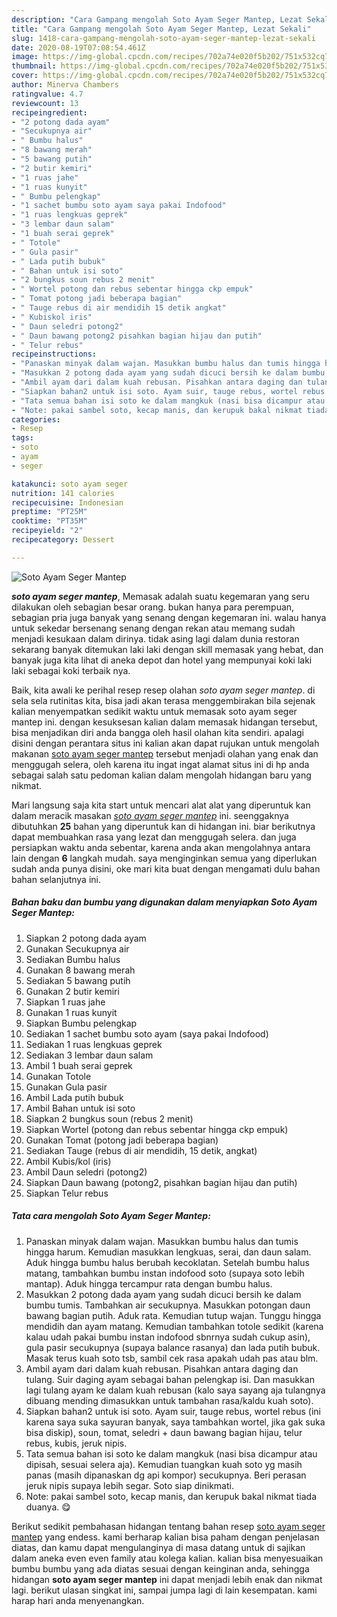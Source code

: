 ```yaml
---
description: "Cara Gampang mengolah Soto Ayam Seger Mantep, Lezat Sekali"
title: "Cara Gampang mengolah Soto Ayam Seger Mantep, Lezat Sekali"
slug: 1418-cara-gampang-mengolah-soto-ayam-seger-mantep-lezat-sekali
date: 2020-08-19T07:08:54.461Z
image: https://img-global.cpcdn.com/recipes/702a74e020f5b202/751x532cq70/soto-ayam-seger-mantep-foto-resep-utama.jpg
thumbnail: https://img-global.cpcdn.com/recipes/702a74e020f5b202/751x532cq70/soto-ayam-seger-mantep-foto-resep-utama.jpg
cover: https://img-global.cpcdn.com/recipes/702a74e020f5b202/751x532cq70/soto-ayam-seger-mantep-foto-resep-utama.jpg
author: Minerva Chambers
ratingvalue: 4.7
reviewcount: 13
recipeingredient:
- "2 potong dada ayam"
- "Secukupnya air"
- " Bumbu halus"
- "8 bawang merah"
- "5 bawang putih"
- "2 butir kemiri"
- "1 ruas jahe"
- "1 ruas kunyit"
- " Bumbu pelengkap"
- "1 sachet bumbu soto ayam saya pakai Indofood"
- "1 ruas lengkuas geprek"
- "3 lembar daun salam"
- "1 buah serai geprek"
- " Totole"
- " Gula pasir"
- " Lada putih bubuk"
- " Bahan untuk isi soto"
- "2 bungkus soun rebus 2 menit"
- " Wortel potong dan rebus sebentar hingga ckp empuk"
- " Tomat potong jadi beberapa bagian"
- " Tauge rebus di air mendidih 15 detik angkat"
- " Kubiskol iris"
- " Daun seledri potong2"
- " Daun bawang potong2 pisahkan bagian hijau dan putih"
- " Telur rebus"
recipeinstructions:
- "Panaskan minyak dalam wajan. Masukkan bumbu halus dan tumis hingga harum. Kemudian masukkan lengkuas, serai, dan daun salam. Aduk hingga bumbu halus berubah kecoklatan. Setelah bumbu halus matang, tambahkan bumbu instan indofood soto (supaya soto lebih mantap). Aduk hingga tercampur rata dengan bumbu halus."
- "Masukkan 2 potong dada ayam yang sudah dicuci bersih ke dalam bumbu tumis. Tambahkan air secukupnya. Masukkan potongan daun bawang bagian putih. Aduk rata. Kemudian tutup wajan. Tunggu hingga mendidih dan ayam matang. Kemudian tambahkan totole sedikit (karena kalau udah pakai bumbu instan indofood sbnrnya sudah cukup asin), gula pasir secukupnya (supaya balance rasanya) dan lada putih bubuk. Masak terus kuah soto tsb, sambil cek rasa apakah udah pas atau blm."
- "Ambil ayam dari dalam kuah rebusan. Pisahkan antara daging dan tulang. Suir daging ayam sebagai bahan pelengkap isi. Dan masukkan lagi tulang ayam ke dalam kuah rebusan (kalo saya sayang aja tulangnya dibuang mending dimasukkan untuk tambahan rasa/kaldu kuah soto)."
- "Siapkan bahan2 untuk isi soto. Ayam suir, tauge rebus, wortel rebus (ini karena saya suka sayuran banyak, saya tambahkan wortel, jika gak suka bisa diskip), soun, tomat, seledri + daun bawang bagian hijau, telur rebus, kubis, jeruk nipis."
- "Tata semua bahan isi soto ke dalam mangkuk (nasi bisa dicampur atau dipisah, sesuai selera aja). Kemudian tuangkan kuah soto yg masih panas (masih dipanaskan dg api kompor) secukupnya. Beri perasan jeruk nipis supaya lebih segar. Soto siap dinikmati."
- "Note: pakai sambel soto, kecap manis, dan kerupuk bakal nikmat tiada duanya. 😋"
categories:
- Resep
tags:
- soto
- ayam
- seger

katakunci: soto ayam seger 
nutrition: 141 calories
recipecuisine: Indonesian
preptime: "PT25M"
cooktime: "PT35M"
recipeyield: "2"
recipecategory: Dessert

---
```



![Soto Ayam Seger Mantep](https://img-global.cpcdn.com/recipes/702a74e020f5b202/751x532cq70/soto-ayam-seger-mantep-foto-resep-utama.jpg)

<b><i>soto ayam seger mantep</i></b>, Memasak adalah suatu kegemaran yang seru dilakukan oleh sebagian besar orang. bukan hanya para perempuan, sebagian pria juga banyak yang senang dengan kegemaran ini. walau hanya untuk sekedar bersenang senang dengan rekan atau memang sudah menjadi kesukaan dalam dirinya. tidak asing lagi dalam dunia restoran sekarang banyak ditemukan laki laki dengan skill memasak yang hebat, dan banyak juga kita lihat di aneka depot dan hotel yang mempunyai koki laki laki sebagai koki terbaik nya.

Baik, kita awali ke perihal resep resep olahan <i>soto ayam seger mantep</i>. di sela sela rutinitas kita, bisa jadi akan terasa menggembirakan bila sejenak kalian menyempatkan sedikit waktu untuk memasak soto ayam seger mantep ini. dengan kesuksesan kalian dalam memasak hidangan tersebut, bisa menjadikan diri anda bangga oleh hasil olahan kita sendiri. apalagi disini dengan perantara situs ini kalian akan dapat rujukan untuk mengolah makanan <u>soto ayam seger mantep</u> tersebut menjadi olahan yang enak dan menggugah selera, oleh karena itu ingat ingat alamat situs ini di hp anda sebagai salah satu pedoman kalian dalam mengolah hidangan baru yang nikmat.




Mari langsung saja kita start untuk mencari alat alat yang diperuntuk kan dalam meracik masakan <u><i>soto ayam seger mantep</i></u> ini. seenggaknya dibutuhkan <b>25</b> bahan yang diperuntuk kan di hidangan ini. biar berikutnya dapat membuahkan rasa yang lezat dan menggugah selera. dan juga persiapkan waktu anda sebentar, karena anda akan mengolahnya antara lain dengan <b>6</b> langkah mudah. saya menginginkan semua yang diperlukan sudah anda punya disini, oke mari kita buat dengan mengamati dulu bahan bahan selanjutnya ini.

<!--inarticleads1-->

##### Bahan baku dan bumbu yang digunakan dalam menyiapkan Soto Ayam Seger Mantep:

1. Siapkan 2 potong dada ayam
1. Gunakan Secukupnya air
1. Sediakan  Bumbu halus
1. Gunakan 8 bawang merah
1. Sediakan 5 bawang putih
1. Gunakan 2 butir kemiri
1. Siapkan 1 ruas jahe
1. Gunakan 1 ruas kunyit
1. Siapkan  Bumbu pelengkap
1. Sediakan 1 sachet bumbu soto ayam (saya pakai Indofood)
1. Sediakan 1 ruas lengkuas geprek
1. Sediakan 3 lembar daun salam
1. Ambil 1 buah serai geprek
1. Gunakan  Totole
1. Gunakan  Gula pasir
1. Ambil  Lada putih bubuk
1. Ambil  Bahan untuk isi soto
1. Siapkan 2 bungkus soun (rebus 2 menit)
1. Siapkan  Wortel (potong dan rebus sebentar hingga ckp empuk)
1. Gunakan  Tomat (potong jadi beberapa bagian)
1. Sediakan  Tauge (rebus di air mendidih, 15 detik, angkat)
1. Ambil  Kubis/kol (iris)
1. Ambil  Daun seledri (potong2)
1. Siapkan  Daun bawang (potong2, pisahkan bagian hijau dan putih)
1. Siapkan  Telur rebus




<!--inarticleads2-->

##### Tata cara mengolah Soto Ayam Seger Mantep:

1. Panaskan minyak dalam wajan. Masukkan bumbu halus dan tumis hingga harum. Kemudian masukkan lengkuas, serai, dan daun salam. Aduk hingga bumbu halus berubah kecoklatan. Setelah bumbu halus matang, tambahkan bumbu instan indofood soto (supaya soto lebih mantap). Aduk hingga tercampur rata dengan bumbu halus.
1. Masukkan 2 potong dada ayam yang sudah dicuci bersih ke dalam bumbu tumis. Tambahkan air secukupnya. Masukkan potongan daun bawang bagian putih. Aduk rata. Kemudian tutup wajan. Tunggu hingga mendidih dan ayam matang. Kemudian tambahkan totole sedikit (karena kalau udah pakai bumbu instan indofood sbnrnya sudah cukup asin), gula pasir secukupnya (supaya balance rasanya) dan lada putih bubuk. Masak terus kuah soto tsb, sambil cek rasa apakah udah pas atau blm.
1. Ambil ayam dari dalam kuah rebusan. Pisahkan antara daging dan tulang. Suir daging ayam sebagai bahan pelengkap isi. Dan masukkan lagi tulang ayam ke dalam kuah rebusan (kalo saya sayang aja tulangnya dibuang mending dimasukkan untuk tambahan rasa/kaldu kuah soto).
1. Siapkan bahan2 untuk isi soto. Ayam suir, tauge rebus, wortel rebus (ini karena saya suka sayuran banyak, saya tambahkan wortel, jika gak suka bisa diskip), soun, tomat, seledri + daun bawang bagian hijau, telur rebus, kubis, jeruk nipis.
1. Tata semua bahan isi soto ke dalam mangkuk (nasi bisa dicampur atau dipisah, sesuai selera aja). Kemudian tuangkan kuah soto yg masih panas (masih dipanaskan dg api kompor) secukupnya. Beri perasan jeruk nipis supaya lebih segar. Soto siap dinikmati.
1. Note: pakai sambel soto, kecap manis, dan kerupuk bakal nikmat tiada duanya. 😋




Berikut sedikit pembahasan hidangan tentang bahan resep <u>soto ayam seger mantep</u> yang endess. kami berharap kalian bisa paham dengan penjelasan diatas, dan kamu dapat mengulanginya di masa datang untuk di sajikan dalam aneka even even family atau kolega kalian. kalian bisa menyesuaikan bumbu bumbu yang ada diatas sesuai dengan keinginan anda, sehingga hidangan <b>soto ayam seger mantep</b> ini dapat menjadi lebih enak dan nikmat lagi. berikut ulasan singkat ini, sampai jumpa lagi di lain kesempatan. kami harap hari anda menyenangkan.
